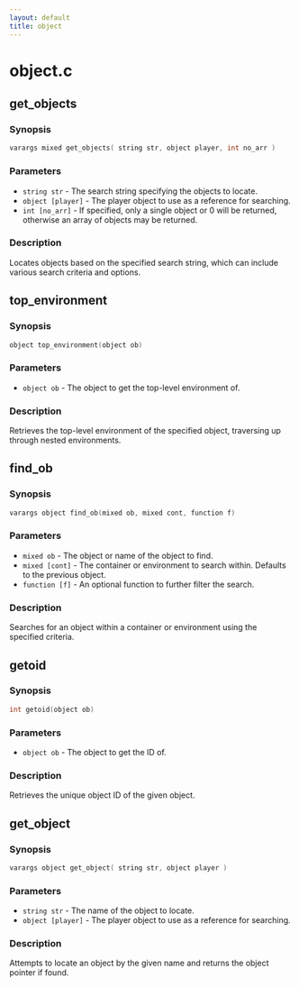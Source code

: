 ```yaml
---
layout: default
title: object
---
```

# object.c

## get_objects

### Synopsis

```c
varargs mixed get_objects( string str, object player, int no_arr )
```

### Parameters

* `string str` - The search string specifying the objects to locate.
* `object [player]` - The player object to use as a reference for searching.
* `int [no_arr]` - If specified, only a single object or 0 will be returned, otherwise an array of objects may be returned.

### Description

Locates objects based on the specified search string, which can
include various search criteria and options.

## top_environment

### Synopsis

```c
object top_environment(object ob)
```

### Parameters

* `object ob` - The object to get the top-level environment of.

### Description

Retrieves the top-level environment of the specified object,
traversing up through nested environments.

## find_ob

### Synopsis

```c
varargs object find_ob(mixed ob, mixed cont, function f)
```

### Parameters

* `mixed ob` - The object or name of the object to find.
* `mixed [cont]` - The container or environment to search within. Defaults to the previous object.
* `function [f]` - An optional function to further filter the search.

### Description

Searches for an object within a container or environment
using the specified criteria.

## getoid

### Synopsis

```c
int getoid(object ob)
```

### Parameters

* `object ob` - The object to get the ID of.

### Description

Retrieves the unique object ID of the given object.

## get_object

### Synopsis

```c
varargs object get_object( string str, object player )
```

### Parameters

* `string str` - The name of the object to locate.
* `object [player]` - The player object to use as a reference for searching.

### Description

Attempts to locate an object by the given name and returns the
object pointer if found.


